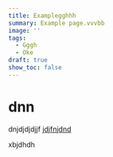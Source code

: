 ```yaml
---
title: Examplegghhh
summary: Example page.vvvbb
image: ''
tags:
  - Gggh
  - Oke
draft: true
show_toc: false
---
```

# dnn

dnjdjdjdjjf
[jdjfnjdnd](httpsndndnndnf)

xbjdhdh
